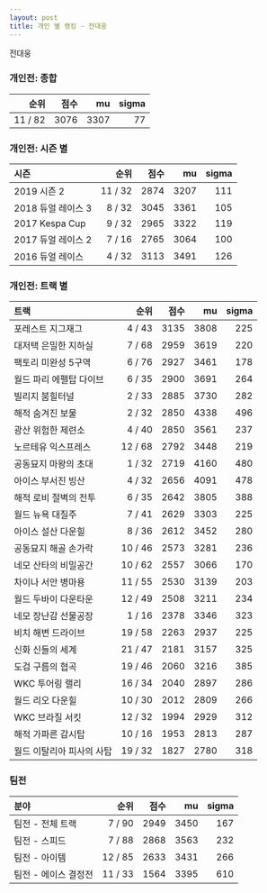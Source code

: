 ```yaml
---
layout: post
title: 개인 별 랭킹 - 전대웅
---
```


전대웅

### 개인전: 종합

| 순위 | 점수 | mu | sigma |
|---:|---:|---:|---:|
| 11 / 82 | 3076 | 3307 | 77 |

### 개인전: 시즌 별

| 시즌 | 순위 | 점수 | mu | sigma |
|:---|---:|---:|---:|---:|
| 2019 시즌 2 | 11 / 32 | 2874 | 3207 | 111 |
| 2018 듀얼 레이스 3 | 8 / 32 | 3045 | 3361 | 105 |
| 2017 Kespa Cup | 9 / 32 | 2965 | 3322 | 119 |
| 2017 듀얼 레이스 2 | 7 / 16 | 2765 | 3064 | 100 |
| 2016 듀얼 레이스 | 4 / 32 | 3113 | 3491 | 126 |

### 개인전: 트랙 별

| 트랙 | 순위 | 점수 | mu | sigma |
|:---|---:|---:|---:|---:|
| 포레스트 지그재그 | 4 / 43 | 3135 | 3808 | 225 |
| 대저택 은밀한 지하실 | 7 / 68 | 2959 | 3619 | 220 |
| 팩토리 미완성 5구역 | 6 / 76 | 2927 | 3461 | 178 |
| 월드 파리 에펠탑 다이브 | 6 / 35 | 2900 | 3691 | 264 |
| 빌리지 붐힐터널 | 2 / 33 | 2885 | 3730 | 282 |
| 해적 숨겨진 보물 | 2 / 32 | 2850 | 4338 | 496 |
| 광산 위험한 제련소 | 4 / 40 | 2850 | 3561 | 237 |
| 노르테유 익스프레스 | 12 / 68 | 2792 | 3448 | 219 |
| 공동묘지 마왕의 초대 | 1 / 32 | 2719 | 4160 | 480 |
| 아이스 부서진 빙산 | 4 / 32 | 2656 | 4091 | 478 |
| 해적 로비 절벽의 전투 | 6 / 35 | 2642 | 3805 | 388 |
| 월드 뉴욕 대질주 | 7 / 41 | 2629 | 3303 | 225 |
| 아이스 설산 다운힐 | 8 / 36 | 2612 | 3452 | 280 |
| 공동묘지 해골 손가락 | 10 / 46 | 2573 | 3281 | 236 |
| 네모 산타의 비밀공간 | 10 / 62 | 2557 | 3066 | 170 |
| 차이나 서안 병마용 | 11 / 55 | 2530 | 3139 | 203 |
| 월드 두바이 다운타운 | 12 / 49 | 2508 | 3211 | 234 |
| 네모 장난감 선물공장 | 1 / 16 | 2378 | 3346 | 323 |
| 비치 해변 드라이브 | 19 / 58 | 2263 | 2937 | 225 |
| 신화 신들의 세계 | 21 / 47 | 2181 | 3157 | 325 |
| 도검 구름의 협곡 | 19 / 46 | 2060 | 3216 | 385 |
| WKC 투어링 랠리 | 16 / 34 | 2040 | 2897 | 286 |
| 월드 리오 다운힐 | 10 / 30 | 2012 | 2809 | 266 |
| WKC 브라질 서킷 | 12 / 32 | 1994 | 2929 | 312 |
| 해적 가파른 감시탑 | 10 / 16 | 1953 | 2813 | 287 |
| 월드 이탈리아 피사의 사탑 | 19 / 32 | 1827 | 2780 | 318 |

### 팀전

| 분야 | 순위 | 점수 | mu | sigma |
|:---|---:|---:|---:|---:|
| 팀전 - 전체 트랙 | 7 / 90 | 2949 | 3450 | 167 |
| 팀전 - 스피드 | 7 / 88 | 2868 | 3563 | 232 |
| 팀전 - 아이템 | 12 / 85 | 2633 | 3431 | 266 |
| 팀전 - 에이스 결정전 | 11 / 33 | 1564 | 3395 | 610 |
